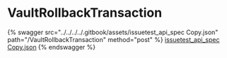 # VaultRollbackTransaction

{% swagger src="../../../../.gitbook/assets/issuetest_api_spec   Copy.json" path="/VaultRollbackTransaction" method="post" %}
[issuetest_api_spec   Copy.json](<../../../../.gitbook/assets/issuetest_api_spec   Copy.json>)
{% endswagger %}
